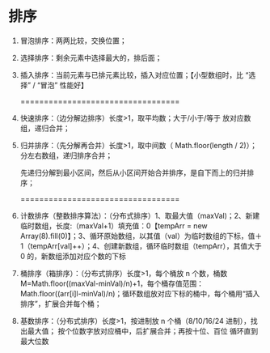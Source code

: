 # 排序

1. 冒泡排序：两两比较，交换位置；

2. 选择排序：剩余元素中选择最大的，排后面；

3. 插入排序：当前元素与已排元素比较，插入对应位置；【小型数组时，比 “选择” / “冒泡” 性能好】

   ==================================

4. 快速排序：（边分解边排序）长度>1，取平均数；大于/小于/等于 放对应数组，递归合并；

5. 归并排序：（先分解再合并）长度>1，取中间数（ Math.floor(length / 2)）；分左右数组，递归排序合并；

   先递归分解到最小区间，然后从小区间开始合并排序，是自下而上的归并排序；

   ==================================

6. 计数排序（整数排序算法）：（分布式排序）1、取最大值（maxVal)；2、新建临时数组，长度:（maxVal+1）填充值：0【tempArr = new Array(8).fill(0)】；3、循环原始数组，以其值（val）为临时数组的下标，值＋ 1（tempArr[val]++）；4、创建新数组，循环临时数组（tempArr），其值大于 0 的，新数组添加对应个数的下标

7. 桶排序（箱排序）：（分布式排序）长度>1，每个桶放 n 个数，桶数 M=Math.floor((maxVal-minVal)/n)+1，每个桶存值范围：Math.floor((arr[i]l-minVal)/n)；循环数组放对应下标的桶中，每个桶用“插入排序”，扩展合并每个桶；

8. 基数排序：（分布式排序）长度>1，按进制放 n 个桶（8/10/16/24 进制），找出最大值； 按个位数字放对应桶中，后扩展合并；再按十位、百位 循环直到最大位数
